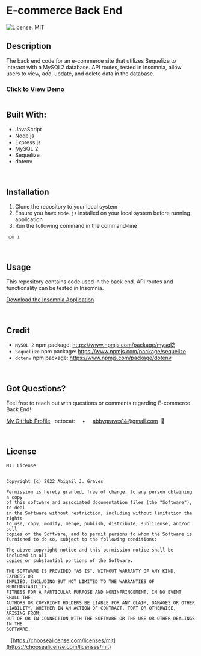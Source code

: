 # E-commerce Back End

![License: MIT](https://img.shields.io/badge/License-MIT-FF8B00.svg)

## **Description**
The back end code for an e-commerce site that utilizes Sequelize to interact with a MySQL2 database. API routes, tested in Insomnia, allow users to view, add, update, and delete data in the database. 

### [Click to View Demo]()

<img src=""/>

<br/>

## **Built With:**
  + JavaScript
  + Node.js
  + Express.js
  + MySQL 2
  + Sequelize
  + dotenv

<br/>

## **Installation** 
1. Clone the repository to your local system
2. Ensure you have `Node.js` installed on your local system before running application
3. Run the following command in the command-line
```md
npm i
```

<br/>

## **Usage** 
This repository contains code used in the back end. API routes and functionality can be tested in Insomnia.

[Download the Insomnia Application](https://insomnia.rest/)

<br/>

## **Credit**
  + `MySQL 2` npm package: https://www.npmjs.com/package/mysql2
  + `Sequelize` npm package: https://www.npmjs.com/package/sequelize
  + `dotenv` npm package: https://www.npmjs.com/package/dotenv

<br/>

## **Got Questions?**
Feel free to reach out with questions or comments regarding E-commerce Back End!

[My GitHub Profile](https://github.com/abbygraves)&nbsp; :octocat: &nbsp;&nbsp;&nbsp; • &nbsp;&nbsp;&nbsp; abbygraves14@gmail.com&nbsp; :incoming_envelope:

<br/>

## **License**
```
MIT License


Copyright (c) 2022 Abigail J. Graves

Permission is hereby granted, free of charge, to any person obtaining a copy
of this software and associated documentation files (the "Software"), to deal
in the Software without restriction, including without limitation the rights
to use, copy, modify, merge, publish, distribute, sublicense, and/or sell
copies of the Software, and to permit persons to whom the Software is
furnished to do so, subject to the following conditions:

The above copyright notice and this permission notice shall be included in all
copies or substantial portions of the Software.

THE SOFTWARE IS PROVIDED "AS IS", WITHOUT WARRANTY OF ANY KIND, EXPRESS OR
IMPLIED, INCLUDING BUT NOT LIMITED TO THE WARRANTIES OF MERCHANTABILITY,
FITNESS FOR A PARTICULAR PURPOSE AND NONINFRINGEMENT. IN NO EVENT SHALL THE
AUTHORS OR COPYRIGHT HOLDERS BE LIABLE FOR ANY CLAIM, DAMAGES OR OTHER
LIABILITY, WHETHER IN AN ACTION OF CONTRACT, TORT OR OTHERWISE, ARISING FROM,
OUT OF OR IN CONNECTION WITH THE SOFTWARE OR THE USE OR OTHER DEALINGS IN THE
SOFTWARE.
```

&nbsp;&nbsp; [https://choosealicense.com/licenses/mit](https://choosealicense.com/licenses/mit)